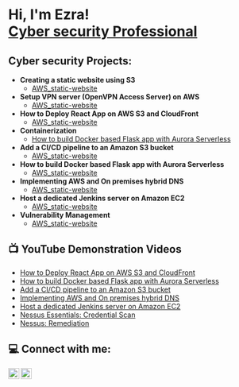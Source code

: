 <h1>Hi, I'm Ezra! <br/><a href="https://github.com/ezrahall1"> <a href="https://www.linkedin.com/in/ezra-hall//">Cyber security Professional</a>
<h2>Cyber security Projects:</h2>

- <b>Creating a static website using S3</b>
  - [AWS_static-website](https://github.com/ezrahall1/AWS_static-website)
- <b>Setup VPN server (OpenVPN Access Server) on AWS</b>
  - [AWS_static-website](https://github.com/ezrahall1/AWS_static-website)
- <b>How to Deploy React App on AWS S3 and CloudFront</b>
   - [AWS_static-website](https://github.com/ezrahall1/AWS_static-website)
- <b>Containerization</b>
  - [How to build Docker based Flask app with Aurora Serverless](https://github.com/ezrahall1/AWS_static-website)  
- <b>Add a CI/CD pipeline to an Amazon S3 bucket</b>
  - [AWS_static-website](https://github.com/ezrahall1/AWS_static-website)  
- <b>How to build Docker based Flask app with Aurora Serverless</b>
    - [AWS_static-website](https://github.com/ezrahall1/AWS_static-website)
- <b>Implementing AWS and On premises hybrid DNS</b>
   - [AWS_static-website](https://github.com/ezrahall1/AWS_static-website)
- <b>Host a dedicated Jenkins server on Amazon EC2</b>
   - [AWS_static-website](https://github.com/ezrahall1/AWS_static-website)  
- <b>Vulnerability Management</b>
  - [AWS_static-website](https://github.com/ezrahall1/AWS_static-website) 

 <h2>📺 YouTube Demonstration Videos</h2>
  
- [How to Deploy React App on AWS S3 and CloudFront](https://youtu.be/hI2sZZBVLs0)
- [How to build Docker based Flask app with Aurora Serverless](https://youtu.be/DBxDYXgn-vs)
- [Add a CI/CD pipeline to an Amazon S3 bucket](https://youtu.be/iwx2R9J5h_c)
- [Implementing AWS and On premises hybrid DNS](https://youtu.be/_2io_n8mvjo)
- [Host a dedicated Jenkins server on Amazon EC2](https://youtu.be/mhXhpfkeBbM)
- [Nessus Essentials: Credential Scan](https://youtu.be/Fix3yxVxaLk)
- [Nessus: Remediation](https://youtu.be/cbSv_7XCwow)

<h2>💻 Connect with me:</h2>

[<img align="left" alt="JoshMadakor | YouTube" width="22px" src="https://cdn.jsdelivr.net/npm/simple-icons@v3/icons/youtube.svg" />][youtube]
[<img align="left" alt="JoshMadakor | LinkedIn" width="22px" src="https://cdn.jsdelivr.net/npm/simple-icons@v3/icons/linkedin.svg" />][linkedin]


[youtube]: https://www.youtube.com/c/joshmadakor
[linkedin]: https://linkedin.com/in/joshmadakor

